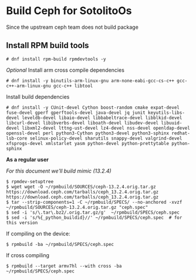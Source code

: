 # Build Ceph for SotolitoOs

Since the upstream ceph team does not build package 

## Install RPM build tools

```
# dnf install rpm-build rpmdevtools -y
```

*Optional* Install arm cross compile dependencies  

```
# dnf install -y binutils-arm-linux-gnu arm-none-eabi-gcc-cs-c++ gcc-c++-arm-linux-gnu gcc-c++ libtool
```

Install build dependencies

```
# dnf install -y CUnit-devel Cython boost-random cmake expat-devel fuse-devel gperf gperftools-devel java-devel jq junit keyutils-libs-devel leveldb-devel libaio-devel libbabeltrace-devel libblkid-devel libcurl-devel libibverbs-devel liboath-devel libudev-devel libuuid-devel libxml2-devel lttng-ust-devel lz4-devel nss-devel openldap-devel openssl-devel perl python3-Cython python3-devel python3-sphinx redhat-lsb-core selinux-policy-devel sharutils snappy-devel valgrind-devel xfsprogs-devel xmlstarlet yasm python-devel python-prettytable python-sphinx
```

**As a regular user**

*For this document we'll build mimic (13.2.4)*

```
$ rpmdev-setuptree
$ wget wget -O ~/rpmbuild/SOURCES/ceph-13.2.4.orig.tar.gz https://download.ceph.com/tarballs/ceph_13.2.4.orig.tar.gz https://download.ceph.com/tarballs/ceph_13.2.4.orig.tar.gz
$ tar --strip-components=1 -C ~/rpmbuild/SPECS/ --no-anchored -xvzf ~/rpmbuild/SOURCES/ceph-13.2.4.orig.tar.gz "ceph.spec"
$ sed -i 's/\.tar\.bz2/.orig.tar.gz/g'  ~/rpmbuild/SPECS/ceph.spec
$ sed -i 's/%{_python_buildid}//' ~/rpmbuild/SPECS/ceph.spec  # for this version
```

If compiling on the device:

```
$ rpmbuild -ba ~/rpmbuild/SPECS/ceph.spec
```

If cross compiling

```
$ rpmbuild --target armv7hl --with cross -ba ~/rpmbuild/SPECS/ceph.spec
